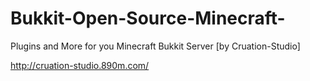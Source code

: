 Bukkit-Open-Source-Minecraft-
=============================

Plugins and More for you Minecraft Bukkit Server [by Cruation-Studio]

http://cruation-studio.890m.com/
